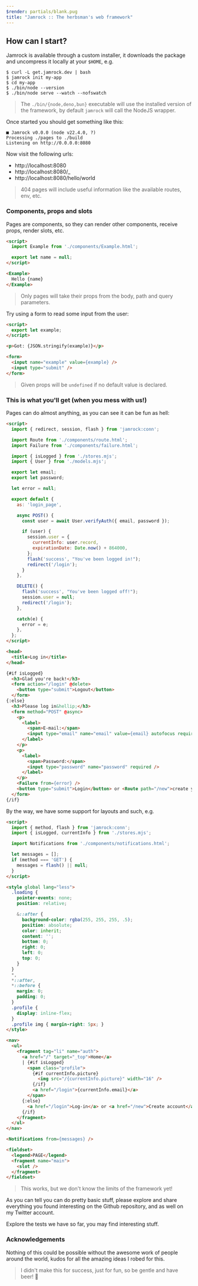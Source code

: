 ```yaml
---
$render: partials/blank.pug
title: "Jamrock :: The herbsman's web framework"
---
```


## How can I start?

Jamrock is available through a custom installer,
it downloads the package and uncompress it locally at your `$HOME`, e.g.

```shell
$ curl -L get.jamrock.dev | bash
$ jamrock init my-app
$ cd my-app
$ ./bin/node --version
$ ./bin/node serve --watch --nofswatch
```

> The `./bin/{node,deno,bun}` executable will use the installed version of the framework,
> by default `jamrock` will call the NodeJS wrapper.

Once started you should get something like this:

```text
■ Jamrock v0.0.0 (node v22.4.0, ?)
Processing ./pages to ./build
Listening on http://0.0.0.0:8080
```

Now visit the following urls:

- http://localhost:8080
- http://localhost:8080/_
- http://localhost:8080/hello/world

> 404 pages will include useful information like the available routes, env, etc.

### Components, props and slots

Pages are components, so they can render other components, receive props, render slots, etc.

```html
<script>
  import Example from './components/Example.html';

  export let name = null;
</script>

<Example>
  Hello {name}
</Example>
```

> Only pages will take their props from the body, path and query parameters.

Try using a form to read some input from the user:

```html
<script>
  export let example;
</script>

<p>Got: {JSON.stringify(example)}</p>

<form>
  <input name="example" value={example} />
  <input type="submit" />
</form>
```

> Given props will be `undefined` if no default value is declared.

### This is what you'll get (when you mess with us!)

Pages can do almost anything, as you can see it can be fun as hell:

```html
<script>
  import { redirect, session, flash } from 'jamrock:conn';

  import Route from './components/route.html';
  import Failure from './components/failure.html';

  import { isLogged } from './stores.mjs';
  import { User } from './models.mjs';

  export let email;
  export let password;

  let error = null;

  export default {
    as: 'login_page',

    async POST() {
      const user = await User.verifyAuth({ email, password });

      if (user) {
        session.user = {
          currentInfo: user.record,
          expirationDate: Date.now() + 864000,
        };
        flash('success', "You've been logged in!");
        redirect('/login');
      }
    },

    DELETE() {
      flash('success', "You've been logged off!");
      session.user = null;
      redirect('/login');
    },

    catch(e) {
      error = e;
    },
  };
</script>

<head>
  <title>Log in</title>
</head>

{#if isLogged}
  <h3>Glad you're back!</h3>
  <form action="/login" @delete>
    <button type="submit">Logout</button>
  </form>
{:else}
  <h3>Please log in&hellip;</h3>
  <form method="POST" @async>
    <p>
      <label>
        <span>E-mail:</span>
        <input type="email" name="email" value={email} autofocus required />
      </label>
    </p>
    <p>
      <label>
        <span>Password:</span>
        <input type="password" name="password" required />
      </label>
    </p>
    <Failure from={error} />
    <button type="submit">Login</button> or <Route path="/new">create your account</Route>.
  </form>
{/if}
```

By the way, we have some support for layouts and such, e.g.

```html
<script>
  import { method, flash } from 'jamrock:conn';
  import { isLogged, currentInfo } from './stores.mjs';

  import Notifications from './components/notifications.html';

  let messages = [];
  if (method === 'GET') {
    messages = flash() || null;
  }
</script>

<style global lang="less">
  .loading {
    pointer-events: none;
    position: relative;

    &::after {
      background-color: rgba(255, 255, 255, .5);
      position: absolute;
      color: inherit;
      content: '';
      bottom: 0;
      right: 0;
      left: 0;
      top: 0;
    }
  }
  *,
  *::after,
  *::before {
    margin: 0;
    padding: 0;
  }
  .profile {
    display: inline-flex;
  }
  .profile img { margin-right: 5px; }
</style>

<nav>
  <ul>
    <fragment tag="li" name="auth">
      <a href="/" target="_top">Home</a>
      | {#if isLogged}
        <span class="profile">
          {#if currentInfo.picture}
            <img src="/{currentInfo.picture}" width="16" />
          {/if}
          <a href="/login">{currentInfo.email}</a>
        </span>
      {:else}
        <a href="/login">Log-in</a> or <a href="/new">Create account</a>
      {/if}
    </fragment>
  </ul>
</nav>

<Notifications from={messages} />

<fieldset>
  <legend>PAGE</legend>
  <fragment name="main">
    <slot />
  </fragment>
</fieldset>
```

> This works, but we don't know the limits of the framework yet!

As you can tell you can do pretty basic stuff,
please explore and share everything you found interesting on the Github repository,
and as well on my Twitter account.

Explore the tests we have so far, you may find interesting stuff.

### Acknowledgements

Nothing of this could be possible without the awesome work of people around the world,
kudos for all the amazing ideas I robed for this.

> I didn't make this for success, just for fun, so be gentle and have beer! 🍻
